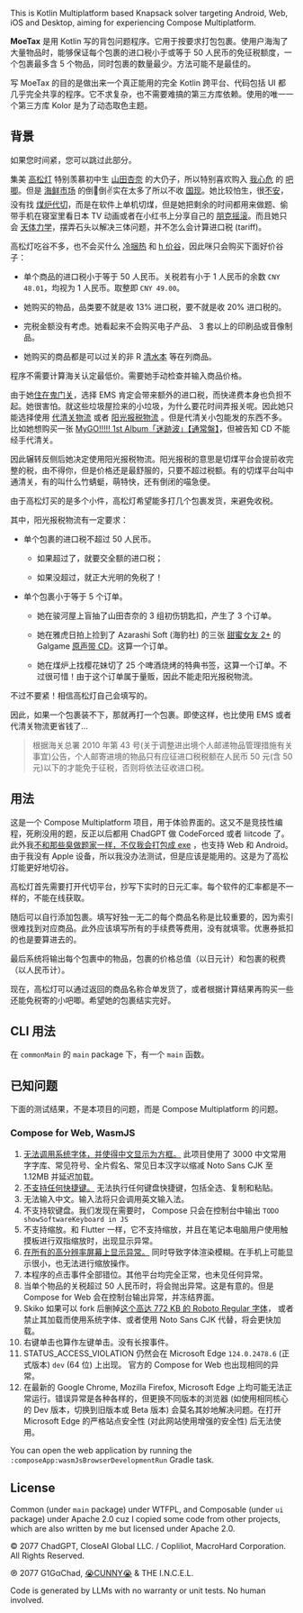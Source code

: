 This is Kotlin Multiplatform based
Knapsack solver targeting Android,
Web, iOS
and Desktop,
aiming for experiencing Compose Multiplatform.

**MoeTax**
是用
Kotlin
写的背包问题程序。它用于按要求打包包裹。使用户海淘了大量物品时，能够保证每个包裹的进口税小于或等于
50
人民币的免征税额度，一个包裹最多含
5
个物品，同时包裹的数量最少。方法可能不是最佳的。

写
MoeTax
的目的是做出来一个真正能用的完全
Kotlin
跨平台、代码包括
UI
都几乎完全共享的程序。它不求复杂，也不需要难搞的第三方库依赖。使用的唯一一个第三方库
Kolor
是为了动态取色主题。

## 背景

如果您时间紧，您可以跳过此部分。

集美
[高松灯](https://mzh.moegirl.org.cn/%E9%AB%98%E6%9D%BE%E7%81%AF)
特别羡慕初中生
[山田杏奈](https://mzh.moegirl.org.cn/%E5%B1%B1%E7%94%B0%E6%9D%8F%E5%A5%88)
的大仍子，所以特别喜欢购入
[我心危](https://mzh.moegirl.org.cn/%E6%88%91%E5%BF%83%E9%87%8C%E5%8D%B1%E9%99%A9%E7%9A%84%E4%B8%9C%E8%A5%BF)
的
[吧唧](https://www.bilibili.com/read/cv15559774)。但是
[海鲜市场](https://m.douban.com/group/topic/258829584/)
的倒🐶倒✌️实在太多了所以不收
[国现](https://regengbaike.com/59.html)。她比较怕生，很[不安](https://g.nga.cn/read.php?tid=26020604)，没有找
[煤炉代切](https://www.zhihu.com/question/485951222)，而是在软件上单机切煤，但是她把剩余的时间都用来做题、偷带手机在寝室里看日本
TV
动画或者在小红书上分享自己的
[朋克摇滚](https://www.bilibili.com/read/cv27620793/)。而且她只会
[天体力学](https://www.bilibili.com/read/cv9525202/)，摆弄石头以解决三体问题，并不怎么会计算进口税
(tariff)。

高松灯吃谷不多，也不会买什么
[冷捆热](https://www.zhihu.com/question/446339197)
和
[h 价谷](https://www.zhihu.com/question/292646747)，因此咪只会购买下面好价谷子：

- 单个商品的进口税小于等于
  50
  人民币。关税若有小于
  1
  人民币的余数
  `CNY 48.01`，均视为 1
  人民币。取整即
  `CNY 49.00`。

- 她购买的物品，品类要不就是收
  13%
  进口税，要不就是收
  20%
  进口税的。

- 完税金额没有考虑。她看起来不会购买电子产品、
  3
  套以上的印刷品或音像制品。

- 她购买的商品都是可以过关的非
  R
  [清水本](https://baike.baidu.com/item/%E6%B8%85%E6%B0%B4%E6%96%87)
  等在列商品。

程序不需要计算海关认定最低价。需要她手动检查并输入商品价格。

由于她[住在鬼门关](https://tieba.baidu.com/p/8037301660)，选择
EMS
肯定会带来额外的进口税，而快递费本身也负担不起。她很害怕。就这些垃圾屋捡来的小垃圾，为什么要花时间弄报关呢。因此她只能选择使用
[代清关物流](https://www.zhihu.com/answer/1285774474)
或者
[阳光报税物流](https://www.zhihu.com/question/301845038/answer/1282252015)
。但是代清关小包能发的东西不多。比如她想购买一张
[MyGO!!!!!
1st
Album「迷跡波」【通常盤】](https://bang-dream.com/discographies/3457)，但被告知
CD
不能经手代清关。

因此辗转反侧后她决定使用阳光报税物流。阳光报税的意思是切煤平台会提前收完整的税，由不得你，但是价格还是最舒服的，只要不超过税额。有的切煤平台叫中通清关，有的叫什么竹蜻蜓，萌特快，还有倒闭的喵急便。

由于高松灯买的是多个小件，高松灯希望能多打几个包裹发货，来避免收税。

其中，阳光报税物流有一定要求：

- 单个包裹的进口税不超过
  50
  人民币。

    - 如果超过了，就要交全额的进口税；

    - 如果没超过，就正大光明的免税了！

- 单个包裹小于等于
  5
  个订单。

    - 她在骏河屋上盲抽了山田杏奈的
      3
      组初伤钥匙扣，产生了
      3
      个订单。

    - 她在雅虎日拍上捡到了
      Azarashi
      Soft
      (海豹社)
      的三张
      [甜蜜女友
      2+](https://vndb.org/v31813)
      的
      Galgame
      [原声带
      CD](https://vgmdb.net/album/134797)。这算一个订单。

    - 她在煤炉上找樱花妹切了
      25
      个啤酒烧烤的特典书签，这算一个订单。不过很可惜！由于这个订单属于量贩，因此不能走阳光报税物流。

不过不要紧！相信高松灯自己会填写的。

因此，如果一个包裹装不下，那就再打一个包裹。即使这样，也比使用
EMS
或者代清关物流更省钱了...

> 根据海关总署
> 2010
> 年第
> 43
> 号(关于调整进出境个人邮递物品管理措施有关事宜)公告，个人邮寄进境的物品只有应征进口税税额在人民币
> 50
> 元(含
> 50
> 元)以下的才能免于征税，否则将依法征收进口税。

## 用法

这是一个
Compose
Multiplatform
项目，用于体验界面的。这又不是竞技性编程，死刷没用的题，反正以后都用
ChadGPT
做
CodeForced
或者
liitcode
了。此外我[不和那些臭做题家一样，不仅我会打包成
exe](https://www.reddit.com/r/github/comments/1at9br4/i_am_new_to_github_and_i_have_lots_to_say/)
，也支持
Web
和
Android。由于我没有
Apple
设备，所以我没办法测试，但是应该是能用的。这是为了高松灯能更好地切谷。

高松灯首先需要打开代切平台，抄写下实时的日元汇率。每个软件的汇率都是不一样的，不能在线获取。

随后可以自行添加包裹。填写好独一无二的每个商品名称是比较重要的，因为索引很难找到对应商品。此外应该填写所有的手续费等费用，没有就填零。优惠券抵扣的也是要算进去的。

最后系统将输出每个包裹中的物品，包裹的价格总值（以日元计）和包裹的税费（以人民币计）。

现在，高松灯可以通过返回的商品名称合单发货了，或者根据计算结果再购买一些还能免税寄的小吧唧。希望她的包裹结实完好。

## CLI 用法

在
`commonMain`
的
`main`
package
下，有一个
`main`
函数。

## 已知问题

下面的测试结果，不是本项目的问题，而是
Compose
Multiplatform
的问题。

### Compose for Web, WasmJS

1. [无法调用系统字体，并使得中文显示为方框。](https://github.com/JetBrains/compose-multiplatform/issues/3967)
   此项目使用了
   3000
   中文常用字字库、常见符号、全片假名、常见日本汉字以缩减
   Noto
   Sans
   CJK
   至
   1.12MB
   并延迟加载。
2. [不支持任何快捷键。](https://github.com/JetBrains/compose-multiplatform/issues/4036)
   无法执行任何键盘快捷键，包括全选、复制和粘贴。
3. 无法输入中文。输入法将只会调用英文输入法。
4. 不支持软键盘。我们发现在需要时，
   Compose
   只会在控制台中输出
   `TODO showSoftwareKeyboard in JS`
5. 不支持缩放。和
   Flutter
   一样，它不支持缩放，并且在笔记本电脑用户使用触摸板进行双指缩放时，出现显示异常。
6. [在所有的高分辨率屏幕上显示异常。](https://github.com/JetBrains/compose-multiplatform/issues/4517)
   同时导致字体渲染模糊。在手机上可能显示很小，也无法进行缩放操作。
7. 本程序的点击事件全部错位。其他平台均完全正常，也未见任何异常。
8. 当单个物品的关税超过
   50
   人民币时，将会抛出异常。这是有意的。但是
   Compose
   for
   Web
   会在控制台输出异常，并冻结界面。
9. Skiko
   如果可以
   fork
   后删掉[这个高达 772 KB 的 Roboto Regular 字体](https://github.com/JetBrains/skiko/blob/master/skiko/src/jsWasmMain/cpp/Roboto-Regular.ttf.cc)，
   或者禁止其加载而使用系统字体、或者使用
   Noto
   Sans
   CJK
   代替，将会更快加载。
10. 右键单击也算作左键单击。没有长按事件。
11. STATUS_ACCESS_VIOLATION
    仍然会在
    Microsoft
    Edge
    `124.0.2478.6` (正式版本) `dev` (64 位)
    上出现。
    官方的
    Compose
    for
    Web
    也出现相同的异常。
12. 在最新的 Google Chrome,
    Mozilla Firefox,
    Microsoft Edge
    上均可能无法正常运行。错误异常是各种各样的，但更换不同版本的浏览器 (如使用相同核心的
    Dev
    版本，切换到旧版本或
    Beta
    版本) 会莫名其妙地解决问题。在打开
    Microsoft Edge 的严格站点安全性 (对此网站使用增强的安全性) 后无法使用。

You can open the web application by running the `:composeApp:wasmJsBrowserDevelopmentRun` Gradle task.

## License

Common (under `main` package) under WTFPL,
and Composable (under `ui` package) under Apache 2.0 cuz I copied some code from other projects,
which are also written by me but licensed under Apache 2.0.

© 2077 ChadGPT,
CloseAI Global LLC.
/
Copliliot,
MacroHard
Corporation.
All Rights Reserved.

℗ 2077 G1GαChad,
[😭CUNNY😭](https://www.reddit.com/r/japanesepeopletwitter/)
& THE I.N.C.E.L.

Code is generated by LLMs with no warranty or unit tests.
No human involved.